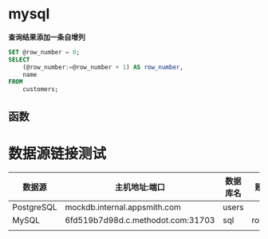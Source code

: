 # mysql

**查询结果添加一条自增列**

```sql
SET @row_number = 0;
SELECT
    (@row_number:=@row_number + 1) AS row_number,
    name
FROM
    customers;
```

## 函数

# 数据源链接测试

| 数据源     | 主机地址:端口                     | 数据库名 | 账号密码  |
| ---------- | --------------------------------- | -------- | --------- |
| PostgreSQL | mockdb.internal.appsmith.com      | users    |           |
| MySQL      | 6fd519b7d98d.c.methodot.com:31703 | sql      | root/**** |
|            |                                   |          |           |

